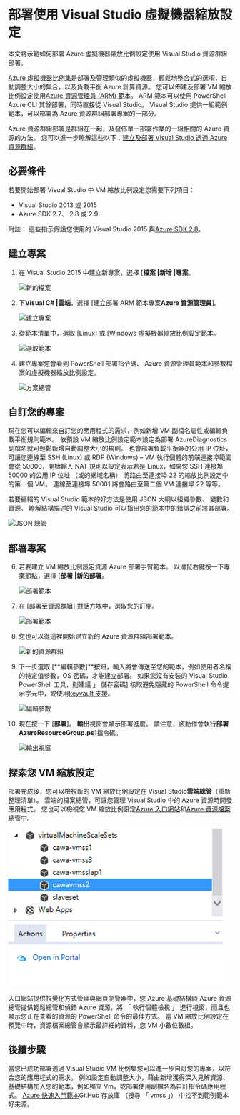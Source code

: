 <properties
    pageTitle="部署虛擬機器縮放比例設定使用 Visual Studio |Microsoft Azure"
    description="部署使用 Visual Studio 與資源管理員範本的虛擬機器縮放設定"
    services="virtual-machine-scale-sets"
    documentationCenter=""
    authors="gbowerman"
    manager="timlt"
    editor=""
    tags="azure-resource-manager"/>

<tags
    ms.service="virtual-machine-scale-sets"
    ms.workload="na"
    ms.tgt_pltfrm="na"
    ms.devlang="na"
    ms.topic="article"
    ms.date="06/13/2016"
    ms.author="guybo"/>

# <a name="deploy-virtual-machine-scale-set-using-visual-studio"></a>部署使用 Visual Studio 虛擬機器縮放設定

本文將示範如何部署 Azure 虛擬機器縮放比例設定使用 Visual Studio 資源群組部署。


[Azure 虛擬機器比例集](https://azure.microsoft.com/blog/azure-vm-scale-sets-public-preview/)是部署及管理類似的虛擬機器，輕鬆地整合式的選項，自動調整大小的集合，以及負載平衡 Azure 計算資源。 您可以佈建及部署 VM 縮放比例設定使用[Azure 資源管理員 (ARM) 範本](https://github.com/Azure/azure-quickstart-templates)。 ARM 範本可以使用 PowerShell Azure CLI 其餘部署，同時直接從 Visual Studio。 Visual Studio 提供一組範例範本，可以部署為 Azure 資源群組部署專案的一部分。

Azure 資源群組部署是群組在一起，及發佈單一部署作業的一組相關的 Azure 資源的方法。 您可以進一步瞭解這些以下︰[建立及部署 Visual Studio 透過 Azure 資源群組](../vs-azure-tools-resource-groups-deployment-projects-create-deploy.md)。

## <a name="pre-requisites"></a>必要條件

若要開始部署 Visual Studio 中 VM 縮放比例設定您需要下列項目︰

- Visual Studio 2013 或 2015
- Azure SDK 2.7、 2.8 或 2.9

附註︰ 這些指示假設您使用的 Visual Studio 2015 與[Azure SDK 2.8](https://azure.microsoft.com/blog/announcing-the-azure-sdk-2-8-for-net/)。

## <a name="creating-a-project"></a>建立專案

1. 在 Visual Studio 2015 中建立新專案，選擇 [**檔案 |新增 |專案**。

    ![新的檔案][file_new]

2. 下**Visual C# |雲端**，選擇 [建立部署 ARM 範本專案**Azure 資源管理員**]。

    ![建立專案][create_project]

3.  從範本清單中，選取 [Linux] 或 [Windows 虛擬機器縮放比例設定範本。

    ![選取範本][select_Template]

4. 建立專案您會看到 PowerShell 部署指令碼、 Azure 資源管理員範本和參數檔案的虛擬機器縮放比例設定。

    ![方案總管][solution_explorer]

## <a name="customize-your-project"></a>自訂您的專案

現在您可以編輯來自訂您的應用程式的需求，例如新增 VM 副檔名屬性或編輯負載平衡規則範本。 依預設 VM 縮放比例設定範本設定為部署 AzureDiagnostics 副檔名就可輕鬆新增自動調整大小的規則。 也會部署負載平衡器的公用 IP 位址，可讓您連線至 SSH (Linux) 或 RDP (Windows) – VM 執行個體的前端連接埠範圍會從 50000，開始輸入 NAT 規則以設定表示若是 Linux，如果您 SSH 連接埠 50000 的公用 IP 位址 （或的網域名稱） 將路由至連接埠 22 的縮放比例設定中的第一個 VM。 連線至連接埠 50001 將會路由至第二個 VM 連接埠 22 等等。

 若要編輯的 Visual Studio 範本的好方法是使用 JSON 大綱以組織參數、 變數和資源。 瞭解結構描述的 Visual Studio 可以指出您的範本中的錯誤之前將其部署。

![JSON 總管][json_explorer]

## <a name="deploy-the-project"></a>部署專案

6. 若要建立 VM 縮放比例設定資源 Azure 部署手臂範本。 以滑鼠右鍵按一下專案節點，選擇 [**部署 |新的部署**。

    ![部署範本][5deploy_Template]

7. 在 [部署至資源群組] 對話方塊中，選取您的訂閱。

    ![部署範本][6deploy_Template]

8. 您也可以從這裡開始建立新的 Azure 資源群組部署範本。

    ![新的資源群組][new_resource]

9. 下一步選取 [**編輯參數]**按鈕，輸入將會傳送至您的範本，例如使用者名稱的特定值參數，OS 密碼，才能建立部署。 如果您沒有安裝的 Visual Studio PowerShell 工具，則建議 」 儲存密碼] 核取避免隱藏的 PowerShell 命令提示字元中，或使用[keyvault 支援](https://azure.microsoft.com/blog/keyvault-support-for-arm-templates/)。

    ![編輯參數][edit_parameters]

10. 現在按一下 [**部署**]。 **輸出**視窗會顯示部署進度。 請注意，該動作會執行**部署 AzureResourceGroup.ps1**指令碼。

    ![輸出視窗][output_window]

## <a name="exploring-your-vm-scale-set"></a>探索您 VM 縮放設定

部署完成後，您可以檢視新的 VM 縮放比例設定在 Visual Studio**雲端總管**（重新整理清單）。 雲端的檔案總管，可讓您管理 Visual Studio 中的 Azure 資源時開發應用程式。 您也可以檢視您 VM 縮放比例設定[Azure 入口網站](https://portal.azure.com)和[Azure 資源檔案總管](https://resources.azure.com/)中。

![雲端的檔案總管][cloud_explorer]

 入口網站提供視覺化方式管理與網頁瀏覽器中，您 Azure 基礎結構時 Azure 資源總管提供輕鬆總管和偵錯 Azure 資源，將 「 執行個體檢視 」 進行視窗，而且也顯示您正在查看的資源的 PowerShell 命令的最佳方式。 當 VM 縮放比例設定在預覽中時，資源檔案總管會顯示最詳細的資料，您 VM 小數位數組。

## <a name="next-steps"></a>後續步驟

當您已成功部署透過 Visual Studio VM 比例集您可以進一步自訂您的專案，以符合您的應用程式的需求。 例如設定自動調整大小，藉由新增獲得深入見解資源、 基礎結構加入您的範本，例如獨立 Vm，或部署使用副檔名為自訂指令碼應用程式。 [Azure 快速入門範本](https://github.com/Azure/azure-quickstart-templates)GitHub 存放庫 （搜尋 「 vmss 」） 中找不到範例範本好來源。

[file_new]: ./media/virtual-machine-scale-sets-vs-create/1-FileNew.png
[create_project]: ./media/virtual-machine-scale-sets-vs-create/2-CreateProject.png
[select_Template]: ./media/virtual-machine-scale-sets-vs-create/3b-SelectTemplateLin.png
[solution_explorer]: ./media/virtual-machine-scale-sets-vs-create/4-SolutionExplorer.png
[json_explorer]: ./media/virtual-machine-scale-sets-vs-create/10-JsonExplorer.png
[5deploy_Template]: ./media/virtual-machine-scale-sets-vs-create/5-DeployTemplate.png
[6deploy_Template]: ./media/virtual-machine-scale-sets-vs-create/6-DeployTemplate.png
[new_resource]: ./media/virtual-machine-scale-sets-vs-create/7-NewResourceGroup.png
[edit_parameters]: ./media/virtual-machine-scale-sets-vs-create/8-EditParameter.png
[output_window]: ./media/virtual-machine-scale-sets-vs-create/9-Output.png
[cloud_explorer]: ./media/virtual-machine-scale-sets-vs-create/12-CloudExplorer.png
